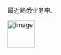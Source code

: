 最近熟悉业务中..

<img width="63" alt="image" src="https://github.com/user-attachments/assets/cd51116a-b9ae-4159-ba3f-a250c3bd85b3" />
